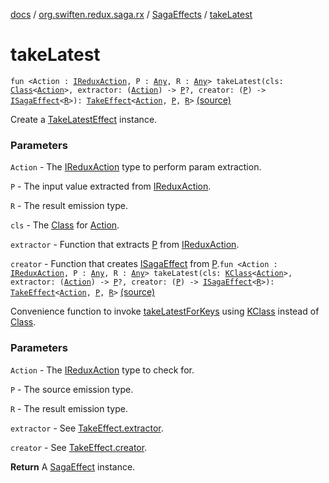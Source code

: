 [docs](../../index.md) / [org.swiften.redux.saga.rx](../index.md) / [SagaEffects](index.md) / [takeLatest](./take-latest.md)

# takeLatest

`fun <Action : `[`IReduxAction`](../../org.swiften.redux.core/-i-redux-action.md)`, P : `[`Any`](https://kotlinlang.org/api/latest/jvm/stdlib/kotlin/-any/index.html)`, R : `[`Any`](https://kotlinlang.org/api/latest/jvm/stdlib/kotlin/-any/index.html)`> takeLatest(cls: `[`Class`](http://docs.oracle.com/javase/6/docs/api/java/lang/Class.html)`<`[`Action`](take-latest.md#Action)`>, extractor: (`[`Action`](take-latest.md#Action)`) -> `[`P`](take-latest.md#P)`?, creator: (`[`P`](take-latest.md#P)`) -> `[`ISagaEffect`](../../org.swiften.redux.saga.common/-i-saga-effect.md)`<`[`R`](take-latest.md#R)`>): `[`TakeEffect`](../../org.swiften.redux.saga.common/-take-effect/index.md)`<`[`Action`](take-latest.md#Action)`, `[`P`](take-latest.md#P)`, `[`R`](take-latest.md#R)`>` [(source)](https://github.com/protoman92/KotlinRedux/tree/master/common/common-rx-saga/src/main/kotlin/org/swiften/redux/saga/rx/SagaEffects.kt#L183)

Create a [TakeLatestEffect](../-take-latest-effect/index.md) instance.

### Parameters

`Action` - The [IReduxAction](../../org.swiften.redux.core/-i-redux-action.md) type to perform param extraction.

`P` - The input value extracted from [IReduxAction](../../org.swiften.redux.core/-i-redux-action.md).

`R` - The result emission type.

`cls` - The [Class](http://docs.oracle.com/javase/6/docs/api/java/lang/Class.html) for [Action](take-latest.md#Action).

`extractor` - Function that extracts [P](take-latest.md#P) from [IReduxAction](../../org.swiften.redux.core/-i-redux-action.md).

`creator` - Function that creates [ISagaEffect](../../org.swiften.redux.saga.common/-i-saga-effect.md) from [P](take-latest.md#P).`fun <Action : `[`IReduxAction`](../../org.swiften.redux.core/-i-redux-action.md)`, P : `[`Any`](https://kotlinlang.org/api/latest/jvm/stdlib/kotlin/-any/index.html)`, R : `[`Any`](https://kotlinlang.org/api/latest/jvm/stdlib/kotlin/-any/index.html)`> takeLatest(cls: `[`KClass`](https://kotlinlang.org/api/latest/jvm/stdlib/kotlin.reflect/-k-class/index.html)`<`[`Action`](take-latest.md#Action)`>, extractor: (`[`Action`](take-latest.md#Action)`) -> `[`P`](take-latest.md#P)`?, creator: (`[`P`](take-latest.md#P)`) -> `[`ISagaEffect`](../../org.swiften.redux.saga.common/-i-saga-effect.md)`<`[`R`](take-latest.md#R)`>): `[`TakeEffect`](../../org.swiften.redux.saga.common/-take-effect/index.md)`<`[`Action`](take-latest.md#Action)`, `[`P`](take-latest.md#P)`, `[`R`](take-latest.md#R)`>` [(source)](https://github.com/protoman92/KotlinRedux/tree/master/common/common-rx-saga/src/main/kotlin/org/swiften/redux/saga/rx/SagaEffects.kt#L201)

Convenience function to invoke [takeLatestForKeys](take-latest-for-keys.md) using [KClass](https://kotlinlang.org/api/latest/jvm/stdlib/kotlin.reflect/-k-class/index.html) instead of [Class](http://docs.oracle.com/javase/6/docs/api/java/lang/Class.html).

### Parameters

`Action` - The [IReduxAction](../../org.swiften.redux.core/-i-redux-action.md) type to check for.

`P` - The source emission type.

`R` - The result emission type.

`extractor` - See [TakeEffect.extractor](../../org.swiften.redux.saga.common/-take-effect/extractor.md).

`creator` - See [TakeEffect.creator](../../org.swiften.redux.saga.common/-take-effect/creator.md).

**Return**
A [SagaEffect](../../org.swiften.redux.saga.common/-saga-effect/index.md) instance.

